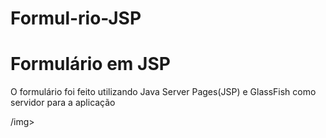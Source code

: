 # Formul-rio-JSP
<h1>Formulário em JSP</h1>

<p>O formulário foi feito utilizando Java Server Pages(JSP) e GlassFish como servidor para a aplicação</p>

<img scr = "https://github.com/EstafanyRibeiro/Formul-rio-JSP/blob/main/Documentos/Projeto_sistemas/Captura%20de%20tela%20de%202022-05-14%2019.33.05.png">/img>
